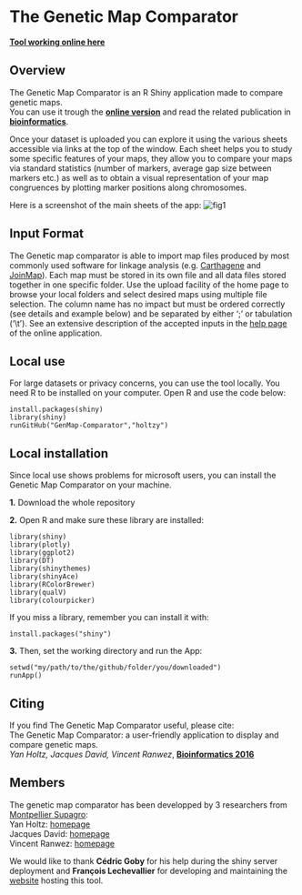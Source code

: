    The Genetic Map Comparator
===================


[**Tool working online here**](http://www.agap-sunshine.inra.fr/genmapcomp/)


Overview
--------
The Genetic Map Comparator is an R Shiny application made to compare genetic maps.  
You can use it trough the [**online version**](http://www.agap-sunshine.inra.fr/genmapcomp/) and read the related publication in [**bioinformatics**](https://academic.oup.com/bioinformatics/article-abstract/33/9/1387/2908431/The-genetic-map-comparator-a-user-friendly?redirectedFrom=fulltext).  
  
Once your dataset is uploaded you can explore it using the various sheets accessible via links at the top of the window. Each sheet helps you to study some specific features of your maps, they allow you to compare your maps via standard statistics (number of markers, average gap size between markers etc.) as well as to obtain a visual representation of your map congruences by plotting marker positions along chromosomes.  
  
Here is a screenshot of the main sheets of the app:
![fig1](RESSOURCES/Figure1.jpg)


Input Format
--------
The Genetic map comparator is able to import map files produced by most commonly used software for linkage analysis (e.g. [Carthagene](https://www.ncbi.nlm.nih.gov/pubmed/9322047) and [JoinMap](https://www.kyazma.nl/index.php/mc.JoinMap)). Each map must be stored in its own file and all data files stored together in one specific folder. Use the upload facility of the home page to browse your local folders and select desired maps using multiple file selection. The column name has no impact but must be ordered correctly (see details and example below) and be separated by either ‘;’ or tabulation (‘\t’). See an extensive description of the accepted inputs in the [help page](www.agap-sunshine.inra.fr/genmapcomp/) of the online application. 

Local use
--------
For large datasets or privacy concerns, you can use the tool locally.
You need R to be installed on your computer.
Open R and use the code below:
```
install.packages(shiny)
library(shiny)
runGitHub("GenMap-Comparator","holtzy")
```

Local installation
--------
Since local use shows problems for microsoft users, you can install the Genetic Map Comparator on your machine.

**1.** Download the whole repository

**2.** Open R and make sure these library are installed:
```
library(shiny)
library(plotly)
library(ggplot2)
library(DT)
library(shinythemes)
library(shinyAce)
library(RColorBrewer)
library(qualV)
library(colourpicker)
```
If you miss a library, remember you can install it with:
```
ìnstall.packages("shiny")
```

**3.**
Then, set the working directory and run the App:
```
setwd("my/path/to/the/github/folder/you/downloaded")
runApp()
```

Citing 
--------
If you find The Genetic Map Comparator useful, please cite:  
The Genetic Map Comparator: a user-friendly application to display and compare genetic maps.  
*Yan Holtz, Jacques David, Vincent Ranwez*, **[Bioinformatics 2016](https://www.ncbi.nlm.nih.gov/pubmed/28453680)** 

Members
--------
The genetic map comparator has been developped by 3 researchers from [Montpellier Supagro](www.supagro.fr/):  
Yan Holtz: [homepage](https://holtzyan.wordpress.com/)  
Jacques David: [homepage](https://www.researchgate.net/profile/Jacques_David4)  
Vincent Ranwez: [homepage](https://sites.google.com/site/ranwez/)  
  
We would like to thank **Cédric Goby** for his help during the shiny server deployment and **François Lechevallier** for developing and maintaining the [website](http://bioweb.supagro.inra.fr/geneticMapComparator/) hosting this tool.  









